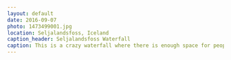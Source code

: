 ```yaml
---
layout: default
date: 2016-09-07
photo: 1473499001.jpg
location: Seljalandsfoss, Iceland
caption_header: Seljalandsfoss Waterfall
caption: This is a crazy waterfall where there is enough space for people to walk behind it. The view is insane! Loved it.
---
```

